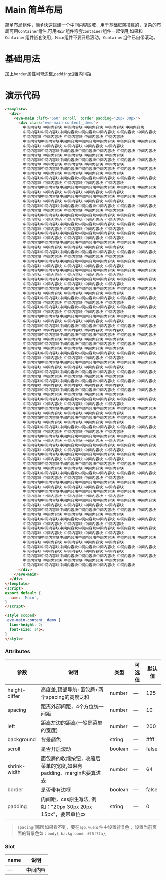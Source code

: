   # Main 简单布局
   简单布局组件，简单快速搭建一个中间内容区域，用于基础框架搭建的，复杂的布局可用`Container`组件,可用`Main`组件嵌套`Container`组件一起使用,如果和`Container`组件嵌套使用，`Main`组件不要开启滚动，`Container`组件已自带滚动。
  # 基础用法
   加上`border`属性可带边框,`padding`设置内间距
 <template>
  <div>
    <Example/>
  </div>
</template>

<script>
import Example from './Example'
export default {
  components: {
    Example,
  }
}
</script>

# 演示代码

```html
<template>
  <div>
    <eve-main :left="660" scroll  border padding="20px 30px">
      <div class="eve-main-content__demo">
        中间内容块 中间内容块 中间内容块 中间内容块 中间内容块 中间内容块
        中间内容块中间内容块中间内容块中间内容块中间内容块 中间内容块 中间内容块
        中间内容块 中间内容块 中间内容块 中间内容块 中间内容块
        中间内容块中间内容块中间内容块中间内容块中间内容块 中间内容块 中间内容块
        中间内容块 中间内容块 中间内容块 中间内容块 中间内容块
        中间内容块中间内容块中间内容块中间内容块中间内容块 中间内容块 中间内容块
        中间内容块 中间内容块 中间内容块 中间内容块 中间内容块
        中间内容块中间内容块中间内容块中间内容块中间内容块 中间内容块 中间内容块
        中间内容块 中间内容块 中间内容块 中间内容块 中间内容块
        中间内容块中间内容块中间内容块中间内容块中间内容块 中间内容块 中间内容块
        中间内容块 中间内容块 中间内容块 中间内容块 中间内容块
        中间内容块中间内容块中间内容块中间内容块中间内容块 中间内容块 中间内容块
        中间内容块 中间内容块 中间内容块 中间内容块 中间内容块
        中间内容块中间内容块中间内容块中间内容块中间内容块 中间内容块 中间内容块
        中间内容块 中间内容块 中间内容块 中间内容块 中间内容块
        中间内容块中间内容块中间内容块中间内容块中间内容块 中间内容块 中间内容块
        中间内容块 中间内容块 中间内容块 中间内容块 中间内容块
        中间内容块中间内容块中间内容块中间内容块中间内容块 中间内容块 中间内容块
        中间内容块 中间内容块 中间内容块 中间内容块 中间内容块
        中间内容块中间内容块中间内容块中间内容块中间内容块 中间内容块 中间内容块
        中间内容块 中间内容块 中间内容块 中间内容块 中间内容块
        中间内容块中间内容块中间内容块中间内容块中间内容块 中间内容块 中间内容块
        中间内容块 中间内容块 中间内容块 中间内容块 中间内容块
        中间内容块中间内容块中间内容块中间内容块中间内容块 中间内容块 中间内容块
        中间内容块 中间内容块 中间内容块 中间内容块 中间内容块
        中间内容块中间内容块中间内容块中间内容块中间内容块 中间内容块 中间内容块
        中间内容块 中间内容块 中间内容块 中间内容块 中间内容块
        中间内容块中间内容块中间内容块中间内容块中间内容块 中间内容块 中间内容块
        中间内容块 中间内容块 中间内容块 中间内容块 中间内容块
        中间内容块中间内容块中间内容块中间内容块中间内容块 中间内容块 中间内容块
        中间内容块 中间内容块 中间内容块 中间内容块 中间内容块
        中间内容块中间内容块中间内容块中间内容块中间内容块 中间内容块 中间内容块
        中间内容块 中间内容块 中间内容块 中间内容块 中间内容块
        中间内容块中间内容块中间内容块中间内容块中间内容块 中间内容块 中间内容块
        中间内容块 中间内容块 中间内容块 中间内容块 中间内容块
        中间内容块中间内容块中间内容块中间内容块中间内容块 中间内容块 中间内容块
        中间内容块 中间内容块 中间内容块 中间内容块 中间内容块
        中间内容块中间内容块中间内容块中间内容块中间内容块 中间内容块 中间内容块
        中间内容块 中间内容块 中间内容块 中间内容块 中间内容块
        中间内容块中间内容块中间内容块中间内容块中间内容块 中间内容块 中间内容块
        中间内容块 中间内容块 中间内容块 中间内容块 中间内容块
        中间内容块中间内容块中间内容块中间内容块中间内容块 中间内容块 中间内容块
        中间内容块 中间内容块 中间内容块 中间内容块 中间内容块
        中间内容块中间内容块中间内容块中间内容块中间内容块 中间内容块 中间内容块
        中间内容块 中间内容块 中间内容块 中间内容块 中间内容块
        中间内容块中间内容块中间内容块中间内容块中间内容块 中间内容块 中间内容块
        中间内容块 中间内容块 中间内容块 中间内容块 中间内容块
        中间内容块中间内容块中间内容块中间内容块中间内容块 中间内容块 中间内容块
        中间内容块 中间内容块 中间内容块 中间内容块 中间内容块
        中间内容块中间内容块中间内容块中间内容块中间内容块 中间内容块 中间内容块
        中间内容块 中间内容块 中间内容块 中间内容块 中间内容块
        中间内容块中间内容块中间内容块中间内容块中间内容块 中间内容块 中间内容块
        中间内容块 中间内容块 中间内容块 中间内容块 中间内容块
        中间内容块中间内容块中间内容块中间内容块中间内容块 中间内容块 中间内容块
        中间内容块 中间内容块 中间内容块 中间内容块 中间内容块
        中间内容块中间内容块中间内容块中间内容块中间内容块 中间内容块 中间内容块
        中间内容块 中间内容块 中间内容块 中间内容块 中间内容块
        中间内容块中间内容块中间内容块中间内容块中间内容块 中间内容块 中间内容块
        中间内容块 中间内容块 中间内容块 中间内容块 中间内容块
        中间内容块中间内容块中间内容块中间内容块中间内容块 中间内容块 中间内容块
        中间内容块 中间内容块 中间内容块 中间内容块 中间内容块
        中间内容块中间内容块中间内容块中间内容块中间内容块 中间内容块 中间内容块
        中间内容块 中间内容块 中间内容块 中间内容块 中间内容块
        中间内容块中间内容块中间内容块中间内容块中间内容块 中间内容块 中间内容块
        中间内容块 中间内容块 中间内容块 中间内容块 中间内容块
        中间内容块中间内容块中间内容块中间内容块中间内容块 中间内容块 中间内容块
        中间内容块 中间内容块 中间内容块 中间内容块 中间内容块
        中间内容块中间内容块中间内容块中间内容块中间内容块 中间内容块 中间内容块
        中间内容块 中间内容块 中间内容块 中间内容块 中间内容块
        中间内容块中间内容块中间内容块中间内容块中间内容块 中间内容块 中间内容块
        中间内容块 中间内容块 中间内容块 中间内容块 中间内容块
        中间内容块中间内容块中间内容块中间内容块中间内容块 中间内容块 中间内容块
        中间内容块 中间内容块 中间内容块 中间内容块 中间内容块
        中间内容块中间内容块中间内容块中间内容块中间内容块 中间内容块 中间内容块
        中间内容块 中间内容块 中间内容块 中间内容块 中间内容块
        中间内容块中间内容块中间内容块中间内容块中间内容块 中间内容块 中间内容块
        中间内容块 中间内容块 中间内容块 中间内容块 中间内容块
        中间内容块中间内容块中间内容块中间内容块中间内容块 中间内容块 中间内容块
        中间内容块 中间内容块 中间内容块 中间内容块 中间内容块
        中间内容块中间内容块中间内容块中间内容块中间内容块 中间内容块 中间内容块
        中间内容块 中间内容块 中间内容块 中间内容块 中间内容块
        中间内容块中间内容块中间内容块中间内容块中间内容块 中间内容块 中间内容块
        中间内容块 中间内容块 中间内容块 中间内容块 中间内容块
        中间内容块中间内容块中间内容块中间内容块中间内容块 中间内容块 中间内容块
        中间内容块 中间内容块 中间内容块 中间内容块 中间内容块
        中间内容块中间内容块中间内容块中间内容块中间内容块 中间内容块 中间内容块
        中间内容块 中间内容块 中间内容块 中间内容块 中间内容块
        中间内容块中间内容块中间内容块中间内容块中间内容块 中间内容块 中间内容块
        中间内容块 中间内容块 中间内容块 中间内容块 中间内容块
        中间内容块中间内容块中间内容块中间内容块中间内容块 中间内容块 中间内容块
        中间内容块 中间内容块 中间内容块 中间内容块 中间内容块
        中间内容块中间内容块中间内容块中间内容块中间内容块 中间内容块 中间内容块
        中间内容块 中间内容块 中间内容块 中间内容块 中间内容块
        中间内容块中间内容块中间内容块中间内容块中间内容块 中间内容块 中间内容块
        中间内容块 中间内容块 中间内容块 中间内容块 中间内容块
        中间内容块中间内容块中间内容块中间内容块中间内容块 中间内容块
      </div>
    </eve-main>
  </div>
</template>
<script>
export default {
  name: 'Main',
}
</script>

<style scoped>
.eve-main-content__demo {
  line-height: 2;
  font-size: 14px;
}
</style> 
```

### Attributes
| 参数   | 说明 | 类型  | 可选值 | 默认值 |
| ----- | ------ | ----- | ----- | - |
| height-differ  | 高度差,顶部导航+面包屑+两个spacing的高度之和 | number | — | 125 | 
| spacing | 距离外部间距，4个方位统一间距 | number | — | 10 | 
| left | 距离左边的距离(一般是菜单的宽度) |  number | — | 200 |
| background |  背景颜色 |  string | — | #fff |
| scroll |  是否开启滚动 |  boolean | — | false |
| shrink-width |    面包屑的收缩按钮，收缩后菜单的宽度,如果有padding、margin也要算进去 |  number | — | 64 |
| border |  是否带有边框 |  boolean | — | false |
| padding | 内间距，css原生写法, 例如："20px 30px 20px 15px"，要带单位px | string | — | 0 |


> `spacing`(间距)如果看不到，要在`app.vue`文件中设置背景色 ，设置当前页面的背景色如：`body{ background: #f5f7fa}`;
### Slot
| name                 | 说明                         |
| -------------------- | ---------------------------- |
| —                 | 中间内容|
